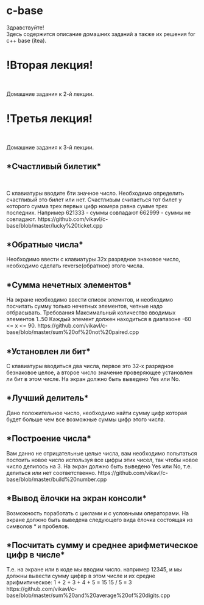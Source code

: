 # c-base

<p>Здравствуйте!<br>
Здесь содержится описание домашних заданий а также их решения for c++ base (itea).<br></p>
<h1>!Вторая лекция!</h1><br>
<p>Домашние задания к 2-й лекции.</p>
<h1>!Третья лекция!</h1><br>
<p>Домашние задания к 3-й лекции.</p>
<h2>*Счастливый билетик*</h2><br>
<p>С клавиатуры вводите 6ти значное число. Необходимо определить счастливый это билет или нет. Счастливым считаеться тот билет у которого сумма трех первых цифр номера равна сумме трех последних.
Например 621333 - суммы совпадают 662999 - суммы не совпадают.
https://github.com/vikavl/c-base/blob/master/lucky%20ticket.cpp </p>

<h2>*Обратные числа*<br></h2>
<p>Необходимо ввести с клавиатуры 32х разрядное знаковое число, необходимо сделать reverse(обратное) этого числа.</p>

<h2>*Сумма нечетных элементов*<br></h2>
<p>На экране необходимо ввести список элемнтов, и необходимо посчитать сумму только нечетных элементов, четные надо отбрасывать. Требования Максимальный количество вводимых элементов 1..50 Каждый элемент должен находиться в диапазоне -60 <= x <= 90.
https://github.com/vikavl/c-base/blob/master/sum%20of%20not%20paired.cpp </p>

<h2>*Установлен ли бит*<br></h2>
<p>С клавиатуры вводиться два числа, первое это 32-х разрядное безнаковое целое, а второе число значение проверяющее установлен ли бит в этом числе. На экран должно быть выведено Yes или No.</p>

<h2>*Лучший делитель*<br></h2>
<p>Дано положительное число, необходимо найти сумму цифр которая будет больше чем все возможные суммы цифр этого числа.</p>

<h2>*Построение числа*<br></h2>
<p>Вам данно не отрицательные целые числа, вам необходимо попытаться постоить новое число используя все цифры этих чисел, так чтобы новое число делилось на 3. На экран должно быть выведено Yes или No, т.е. делиться или нет соответственно. https://github.com/vikavl/c-base/blob/master/build%20number.cpp</p>

<h2>*Вывод ёлочки на экран консоли*<br></h2>
<p>Возможность поработать с циклами и с условными операторами. На экране должно быть выведена следующего вида ёлочка состоящая из символов * и пробелов.</p>

<h2>*Посчитать сумму и среднее арифметическое цифр в числе*<br></h2>
<p>Т.е. на экране или в коде мы вводим число. например 12345, и мы должны вывести сумму цифвр в этом числе и их средне арифмитическое:
1 + 2 + 3 + 4 + 5 = 15
15 / 5 = 3
<br>https://github.com/vikavl/c-base/blob/master/sum%20and%20average%20of%20digits.cpp</p>

<h2><br></h2>
<h2><br></h2>
<h2><br></h2>
<h2><br></h2>
<h2><br></h2>
